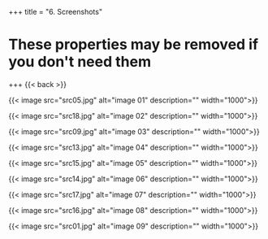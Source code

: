 +++
title = "6. Screenshots"

# These properties may be removed if you don't need them

+++
 {{< back >}}

{{< image src="src05.jpg" alt="image 01" description="" width="1000">}}

{{< image src="src18.jpg" alt="image 02" description="" width="1000">}}

{{< image src="src09.jpg" alt="image 03" description="" width="1000">}}

{{< image src="src13.jpg" alt="image 04" description="" width="1000">}}

{{< image src="src15.jpg" alt="image 05" description="" width="1000">}}

{{< image src="src14.jpg" alt="image 06" description="" width="1000">}}

{{< image src="src17.jpg" alt="image 07" description="" width="1000">}}

{{< image src="src16.jpg" alt="image 08" description="" width="1000">}}

{{< image src="src01.jpg" alt="image 09" description="" width="1000">}}

